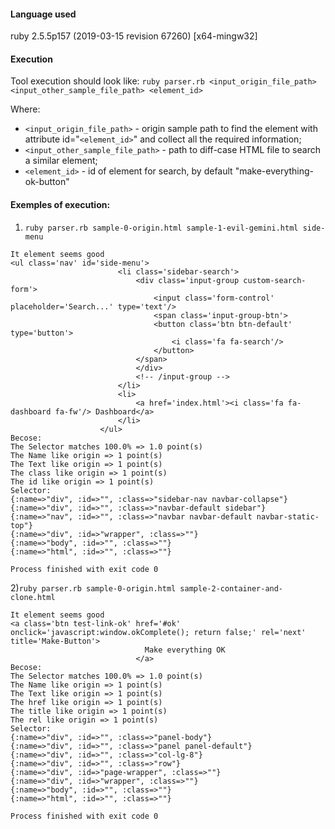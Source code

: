 #### Language used
ruby 2.5.5p157 (2019-03-15 revision 67260) [x64-mingw32]

####  Execution 
Tool execution should look like:
`ruby parser.rb <input_origin_file_path> <input_other_sample_file_path> <element_id>` 

Where: 
- `<input_origin_file_path>` - origin sample path to find the element with attribute id="`<element_id>`" and collect all the required information;
- `<input_other_sample_file_path>` - path to diff-case HTML file to search a similar element;
- `<element_id>` - id of element for search, by default "make-everything-ok-button"

#### Exemples of execution:
1) `ruby parser.rb sample-0-origin.html sample-1-evil-gemini.html side-menu`

```
It element seems good
<ul class='nav' id='side-menu'>
                        <li class='sidebar-search'>
                            <div class='input-group custom-search-form'>
                                <input class='form-control' placeholder='Search...' type='text'/>
                                <span class='input-group-btn'>
                                <button class='btn btn-default' type='button'>
                                    <i class='fa fa-search'/>
                                </button>
                            </span>
                            </div>
                            <!-- /input-group -->
                        </li>
                        <li>
                            <a href='index.html'><i class='fa fa-dashboard fa-fw'/> Dashboard</a>
                        </li>
                    </ul>
Becose:
The Selector matches 100.0% => 1.0 point(s)
The Name like origin => 1 point(s)
The Text like origin => 1 point(s)
The class like origin => 1 point(s)
The id like origin => 1 point(s)
Selector:
{:name=>"div", :id=>"", :class=>"sidebar-nav navbar-collapse"}
{:name=>"div", :id=>"", :class=>"navbar-default sidebar"}
{:name=>"nav", :id=>"", :class=>"navbar navbar-default navbar-static-top"}
{:name=>"div", :id=>"wrapper", :class=>""}
{:name=>"body", :id=>"", :class=>""}
{:name=>"html", :id=>"", :class=>""}

Process finished with exit code 0
```

2)`ruby parser.rb sample-0-origin.html sample-2-container-and-clone.html`

```
It element seems good
<a class='btn test-link-ok' href='#ok' onclick='javascript:window.okComplete(); return false;' rel='next' title='Make-Button'>
                              Make everything OK
                            </a>
Becose:
The Selector matches 100.0% => 1.0 point(s)
The Name like origin => 1 point(s)
The Text like origin => 1 point(s)
The href like origin => 1 point(s)
The title like origin => 1 point(s)
The rel like origin => 1 point(s)
Selector:
{:name=>"div", :id=>"", :class=>"panel-body"}
{:name=>"div", :id=>"", :class=>"panel panel-default"}
{:name=>"div", :id=>"", :class=>"col-lg-8"}
{:name=>"div", :id=>"", :class=>"row"}
{:name=>"div", :id=>"page-wrapper", :class=>""}
{:name=>"div", :id=>"wrapper", :class=>""}
{:name=>"body", :id=>"", :class=>""}
{:name=>"html", :id=>"", :class=>""}

Process finished with exit code 0
```


